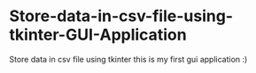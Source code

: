 # Store-data-in-csv-file-using-tkinter-GUI-Application
Store data in csv file using tkinter 
this is my first gui application
:)
